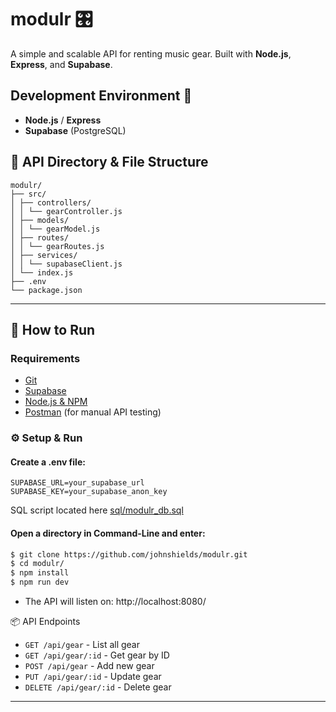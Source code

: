 # modulr 🎛️

A simple and scalable API for renting music gear. Built with **Node.js**, **Express**, and **Supabase**.

## Development Environment 🧰 

- **Node.js** / **Express**
- **Supabase** (PostgreSQL)

## 📁 API Directory & File Structure 
```
modulr/
├── src/
│ ├── controllers/
│ │ └── gearController.js
│ ├── models/
│ │ └── gearModel.js
│ ├── routes/
│ │ └── gearRoutes.js
│ ├── services/
│ │ └── supabaseClient.js
│ └── index.js
├── .env
└── package.json
```

---

## 🚀 How to Run 

### Requirements

- [Git](https://git-scm.com/downloads)
- [Supabase](https://supabase.com/)
- [Node.js & NPM](https://nodejs.org/)
- [Postman](https://www.postman.com/downloads/) (for manual API testing)

### ⚙️ Setup & Run

#### Create a .env file:

```
SUPABASE_URL=your_supabase_url
SUPABASE_KEY=your_supabase_anon_key
```

SQL script located here [sql/modulr_db.sql](sql/modulr_db.sql)

#### Open a directory in Command-Line and enter:
```bash
$ git clone https://github.com/johnshields/modulr.git
$ cd modulr/
$ npm install
$ npm run dev
```

* The API will listen on: http://localhost:8080/

📦 API Endpoints

- `GET /api/gear` - List all gear
- `GET /api/gear/:id` - Get gear by ID
- `POST /api/gear` - Add new gear
- `PUT /api/gear/:id` - Update gear
- `DELETE /api/gear/:id` - Delete gear

***
